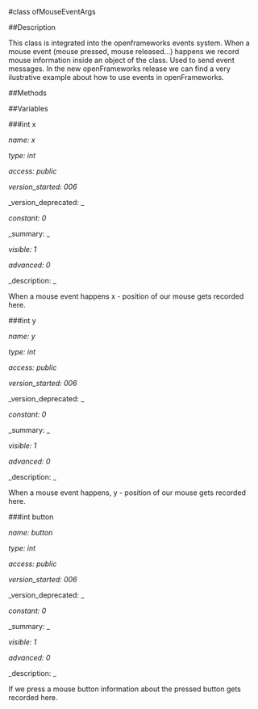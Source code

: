 #class ofMouseEventArgs

##Description



This class is integrated into the openframeworks events system. When a mouse event (mouse pressed, mouse released...) happens we record mouse information inside an object of the class. Used to send event messages. In the new openFrameworks release we can find a very ilustrative example about how to use events in openFrameworks.

##Methods



##Variables



###int x

_name: x_

_type: int_

_access: public_

_version_started: 006_

_version_deprecated: _

_constant: 0_

_summary: _

_visible: 1_

_advanced: 0_



_description: _

When a mouse event happens x - position of our mouse gets recorded here.













###int y

_name: y_

_type: int_

_access: public_

_version_started: 006_

_version_deprecated: _

_constant: 0_

_summary: _

_visible: 1_

_advanced: 0_



_description: _

When a mouse event happens, y - position of our mouse gets recorded here.













###int button

_name: button_

_type: int_

_access: public_

_version_started: 006_

_version_deprecated: _

_constant: 0_

_summary: _

_visible: 1_

_advanced: 0_



_description: _

If we press a mouse button information about the pressed button gets recorded here.














